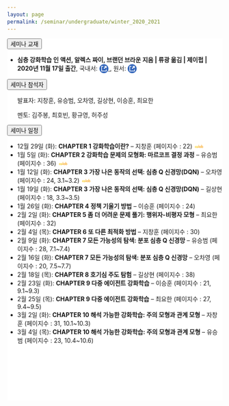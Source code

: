 ```yaml
---
layout: page
permalink: /seminar/undergraduate/winter_2020_2021
---
```


<section>
    <div class="cw-content container-fluid">
        <div class="cyw-container">
            <div class="container">
                <!--Start Container Div-->
                <div style="background-color:white;" class="container-fluid">
                    <!--Start Content Grid-->
                    <section class="row content" style="padding-bottom:100px">
                        <section class="content-wrapper title-section">
                        <!-- <h2 class="title-level-1">Projects</h2> -->
                        </section>
                        <section style="width:100%" class="content-wrapper">
                            <article>
                                <button class="accordion">세미나 교재</button>
                                <div class="panel article-content-1">
                                    <ul>
                                        <li>
                                            <strong>심층 강화학습 인 액션, 알렉스 짜이, 브랜던 브라운 지음 | 류광 옮김 | 제이펍 | 2020년 11월 17일 출간</strong>,
                                            국내서: <a href="http://www.kyobobook.co.kr/product/detailViewKor.laf?ejkGb=KOR&mallGb=KOR&barcode=9791190665612&orderClick=LAG&Kc="
                                               target="_blank">
                                                <img src="/assets/images/external_link.png" style="width: 1.5em;vertical-align:middle;"/>
                                            </a>,
                                            원서: <a href="https://www.manning.com/books/deep-reinforcement-learning-in-action"
                                               target="_blank">
                                                <img src="/assets/images/external_link.png" style="width: 1.5em;vertical-align:middle;"/>
                                            </a>
                                        </li>
                                    </ul>
                                </div>
                            </article>
                        </section>
                        <section style="width:100%" class="content-wrapper">
                            <article>
                                <button class="accordion">세미나 참석자</button>
                                <div class="panel article-content-1">
                                    <ul>발표자: 지창훈, 유승범, 오차영, 길상현, 이승훈, 최요한</ul>
                                    <ul>멘토: 김주봉, 최호빈, 황규영, 허주성</ul>
                                </div>
                            </article>
                        </section>
                        <section style="width:100%" class="content-wrapper">
                            <article>
                                <button class="accordion">세미나 일정</button>
                                <div class="panel article-content-1">
                                    <ul>
                                        <li>12월 29일 (화): <strong>CHAPTER 1 강화학습이란?</strong> – 지창훈 (페이지수 : 22)
                                        <a href="https://colab.research.google.com/drive/12yyjsdACgRBZc2qSzW_J03-7h1awKHoC?usp=sharing" target="_blank">
                                            <img src="/assets/images/colab.png" width="5%" /></a></li>
                                        <li> 1월  5일 (화): <strong>CHAPTER 2 강화학습 문제의 모형화: 마르코프 결정 과정</strong> – 유승범 (페이지수 : 36)
                                        <a href="https://colab.research.google.com/drive/1Z1gYabj47K29elu1lgpemGXAH1jBxjYm?usp=sharing" target="_blank">
                                            <img src="/assets/images/colab.png" width="5%" /></a></li>
                                        <li> 1월 12일 (화): <strong>CHAPTER 3 가장 나은 동작의 선택: 심층 Q 신경망(DQN)</strong> – 오차영 (페이지수 : 24, 3.1~3.2)
                                        <a href="https://colab.research.google.com/drive/1-Y1qHrv6ZRkOdXTE18Qa9SPC6PqGjw6s?usp=sharing" target="_blank">
                                            <img src="/assets/images/colab.png" width="5%" /></a></li>
                                        <li> 1월 19일 (화): <strong>CHAPTER 3 가장 나은 동작의 선택: 심층 Q 신경망(DQN)</strong> – 길상현 (페이지수 : 18, 3.3~3.5)</li>
                                        <li> 1월 26일 (화): <strong>CHAPTER 4 정책 기울기 방법</strong> – 이승훈 (페이지수 : 24)</li>
                                        <li> 2월  2일 (화): <strong>CHAPTER 5 좀 더 어려운 문제 풀기: 행위자-비평자 모형</strong> – 최요한 (페이지수 : 32)</li>
                                        <li> 2월  4일 (목): <strong>CHAPTER 6 또 다른 최적화 방법</strong> – 지창훈 (페이지수 : 30)</li>
                                        <li> 2월  9일 (화): <strong>CHAPTER 7 모든 가능성의 탐색: 분포 심층 Q 신경망</strong> – 유승범 (페이지수 : 28, 7.1~7.4)</li>
                                        <li> 2월 16일 (화): <strong>CHAPTER 7 모든 가능성의 탐색: 분포 심층 Q 신경망</strong> – 오차영 (페이지수 : 20, 7.5~7.7)</li>
                                        <li> 2월 18일 (목): <strong>CHAPTER 8 호기심 주도 탐험</strong> – 길상현 (페이지수 : 38)</li>
                                        <li> 2월 23일 (화): <strong>CHAPTER 9 다중 에이전트 강화학습</strong> – 이승훈 (페이지수 : 21, 9.1~9.3)</li>
                                        <li> 2월 25일 (목): <strong>CHAPTER 9 다중 에이전트 강화학습</strong> – 최요한 (페이지수 : 27, 9.4~9.5)</li>
                                        <li> 3월  2일 (화): <strong>CHAPTER 10 해석 가능한 강화학습: 주의 모형과 관계 모형</strong> – 자창훈 (페이지수 : 31, 10.1~10.3)</li>
                                        <li> 3월  4일 (목): <strong>CHAPTER 10 해석 가능한 강화학습: 주의 모형과 관계 모형</strong> – 유승범 (페이지수 : 23, 10.4~10.6)</li>
                                    </ul>
                                </div>
                            </article>
                            <br/>
                        </section>
                    </section>
                </div>
                <!--End Content Grid-->
            </div>
        </div>
    </div>
    <!--End Container Div-->
</section>

<script type="text/javascript">
        var acc = document.getElementsByClassName("accordion");

        for (var i = 0; i < acc.length; i++) {
            acc[i].click();
        }

</script>
